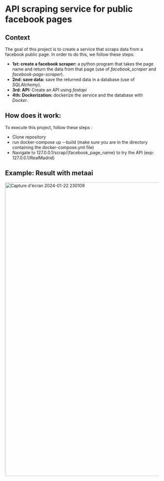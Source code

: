# API scraping service for public facebook pages

## Context

The goal of this project is to create a service that scraps data from a facebook public page.
In order to do this, we follow these steps:

- **1st: create a facebook scraper:** a python program that takes the page name and return the data from that page (use of *facebook_scraper* and *facebook-page-scraper*).
- **2nd: save data:** save the returned data in a database (use of *SQLAlchemy*).
- **3rd: API:** Create an API using *fastapi*
- **4th: Dockerization:** dockerize the service and the database with *Docker*.


## How does it work:
To execute this project, follow these steps :
- Clone repository
- run docker-compose up --build (make sure you are in the directory containing the docker-compose.yml file)
- Navigate to 127.0.0.1/scrap/{facebook_page_name} to try the API (exp: 127.0.0.1/RealMadrid)

## Example: Result with metaai
<img width="960" alt="Capture d'écran 2024-01-22 230109" src="https://github.com/adem-jaz/Technical_Assessment/assets/156452749/1bf9cd31-b94f-4892-ae2a-ab1ade726bdd">

